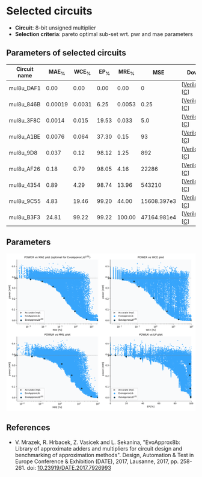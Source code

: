 
Selected circuits
===================
 - **Circuit**: 8-bit unsigned multiplier
 - **Selection criteria**: pareto optimal sub-set wrt. pwr and mae parameters

Parameters of selected circuits
----------------------------

| Circuit name | MAE<sub>%</sub> | WCE<sub>%</sub> | EP<sub>%</sub> | MRE<sub>%</sub> | MSE | Download |
| --- |  --- | --- | --- | --- | --- | --- | 
| mul8u_DAF1 | 0.00 | 0.00 | 0.00 | 0.00 | 0 |   [[Verilog<sub>PDK45</sub>](mul8u_DAF1_pdk45.v)] [[C](mul8u_DAF1.c)] |
| mul8u_846B | 0.00019 | 0.0031 | 6.25 | 0.0053 | 0.25 |  [[Verilog<sub>generic</sub>](mul8u_846B.v)]  [[C](mul8u_846B.c)] |
| mul8u_3F8C | 0.0014 | 0.015 | 19.53 | 0.033 | 5.0 |  [[Verilog<sub>generic</sub>](mul8u_3F8C.v)]  [[C](mul8u_3F8C.c)] |
| mul8u_A1BE | 0.0076 | 0.064 | 37.30 | 0.15 | 93 |  [[Verilog<sub>generic</sub>](mul8u_A1BE.v)]  [[C](mul8u_A1BE.c)] |
| mul8u_9D8 | 0.037 | 0.12 | 98.12 | 1.25 | 892 |  [[Verilog<sub>generic</sub>](mul8u_9D8.v)]  [[C](mul8u_9D8.c)] |
| mul8u_AF26 | 0.18 | 0.79 | 98.05 | 4.16 | 22286 |  [[Verilog<sub>generic</sub>](mul8u_AF26.v)]  [[C](mul8u_AF26.c)] |
| mul8u_4354 | 0.89 | 4.29 | 98.74 | 13.96 | 543210 |  [[Verilog<sub>generic</sub>](mul8u_4354.v)]  [[C](mul8u_4354.c)] |
| mul8u_9C55 | 4.83 | 19.46 | 99.20 | 44.00 | 15608.397e3 |  [[Verilog<sub>generic</sub>](mul8u_9C55.v)]  [[C](mul8u_9C55.c)] |
| mul8u_B3F3 | 24.81 | 99.22 | 99.22 | 100.00 | 47164.981e4 |  [[Verilog<sub>generic</sub>](mul8u_B3F3.v)]  [[C](mul8u_B3F3.c)] |
    
Parameters
--------------
![Parameters figure](fig.png)

References
--------------
   - V. Mrazek, R. Hrbacek, Z. Vasicek and L. Sekanina, "EvoApprox8b: Library of approximate adders and multipliers for circuit design and benchmarking of approximation methods". Design, Automation & Test in Europe Conference & Exhibition (DATE), 2017, Lausanne, 2017, pp. 258-261. doi: [10.23919/DATE.2017.7926993](https://dx.doi.org/10.23919/DATE.2017.7926993)

             